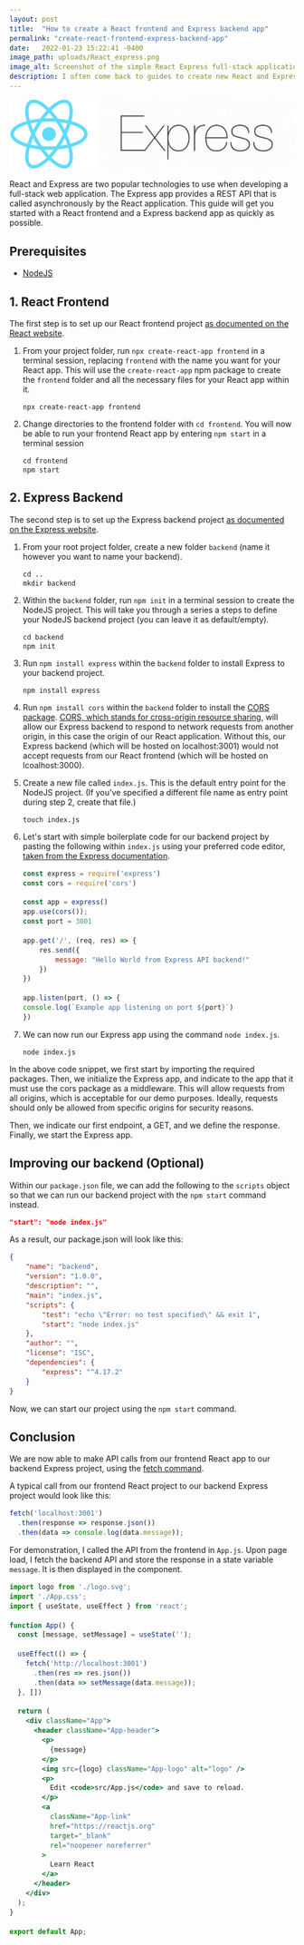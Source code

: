 ```yaml
---
layout: post
title:  "How to create a React frontend and Express backend app"
permalink: "create-react-frontend-express-backend-app"
date:   2022-01-23 15:22:41 -0400
image_path: uploads/React_express.png
image_alt: Screenshot of the simple React Express full-stack application built
description: I often come back to guides to create new React and Express applications, so in this blog post I document how to create a simple React frontend and Express backend application.
---
```


![](uploads/React_express.png)

React and Express are two popular technologies to use when developing a full-stack web application. The Express app provides a REST API that is called asynchronously by the React application. This guide will get you started with a React frontend and a Express backend app as quickly as possible.

## Prerequisites

* [NodeJS](https://nodejs.org/en/)

## 1. React Frontend

The first step is to set up our React frontend project [as documented on the React website](https://reactjs.org/docs/create-a-new-react-app.html#create-react-app).

1. From your project folder, run `npx create-react-app frontend` in a terminal session, replacing `frontend` with the name you want for your React app. This will use the `create-react-app` npm package to create the `frontend` folder and all the necessary files for your React app within it.

    ```
    npx create-react-app frontend
    ```

2. Change directories to the frontend folder with `cd frontend`. You will now be able to run your frontend React app by entering `npm start` in a terminal session

    ```
    cd frontend
    npm start
    ```

## 2. Express Backend

The second step is to set up the Express backend project [as documented on the Express website](https://expressjs.com/en/starter/installing.html).

1. From your root project folder, create a new folder `backend` (name it however you want to name your backend).

    ```
    cd ..
    mkdir backend
    ```

2. Within the `backend` folder, run `npm init` in a terminal session to create the NodeJS project. This will take you through a series a steps to define your NodeJS backend project (you can leave it as default/empty).

    ```
    cd backend
    npm init
    ```

3. Run `npm install express` within the `backend` folder to install Express to your backend project. 

    ```
    npm install express
    ```

4. Run `npm install cors` within the `backend` folder to install the [CORS package](https://expressjs.com/en/resources/middleware/cors.html). [CORS, which stands for cross-origin resource sharing](https://developer.mozilla.org/en-US/docs/Web/HTTP/CORS), will allow our Express backend to respond to network requests from another origin, in this case the origin of our React application. Without this, our Express backend (which will be hosted on localhost:3001) would not accept requests from our React frontend (which will be hosted on lcoalhost:3000).

5. Create a new file called `index.js`. This is the default entry point for the NodeJS project. (If you've specified a different file name as entry point during step 2, create that file.)

    ```
    touch index.js
    ```

6. Let's start with simple boilerplate code for our backend project by pasting the following within `index.js` using your preferred code editor, [taken from the Express documentation](https://expressjs.com/en/starter/hello-world.html).

    ``` javascript
    const express = require('express')
    const cors = require('cors')

    const app = express()
    app.use(cors());
    const port = 3001

    app.get('/', (req, res) => {
        res.send({
            message: "Hello World from Express API backend!"
        })
    })

    app.listen(port, () => {
    console.log(`Example app listening on port ${port}`)
    })
    ```

7. We can now run our Express app using the command `node index.js`.

    ```
    node index.js
    ```

In the above code snippet, we first start by importing the required packages. Then, we initialize the Express app, and indicate to the app that it must use the cors package as a middleware. This will allow requests from all origins, which is acceptable for our demo purposes. Ideally, requests should only be allowed from specific origins for security reasons.

Then, we indicate our first endpoint, a GET, and we define the response. Finally, we start the Express app.

## Improving our backend (Optional)

Within our `package.json` file, we can add the following to the `scripts` object so that we can run our backend project with the `npm start` command instead.

```json
"start": "node index.js"
```

As a result, our package.json will look like this:

```json
{
    "name": "backend",
    "version": "1.0.0",
    "description": "",
    "main": "index.js",
    "scripts": {
        "test": "echo \"Error: no test specified\" && exit 1",
        "start": "node index.js"
    },
    "author": "",
    "license": "ISC",
    "dependencies": {
        "express": "^4.17.2"
    }
}
```

Now, we can start our project using the `npm start` command.

## Conclusion

We are now able to make API calls from our frontend React app to our backend Express project, using the [fetch command](https://developer.mozilla.org/en-US/docs/Web/API/Fetch_API/Using_Fetch).
 
A typical call from our frontend React project to our backend Express project would look like this:

```javascript
fetch('localhost:3001')
  .then(response => response.json())
  .then(data => console.log(data.message));
```

For demonstration, I called the API from the frontend in `App.js`. Upon page load, I fetch the backend API and store
the response in a state variable `message`. It is then displayed in the component.

```jsx
import logo from './logo.svg';
import './App.css';
import { useState, useEffect } from 'react';

function App() {
  const [message, setMessage] = useState('');

  useEffect(() => {
    fetch('http://localhost:3001')
      .then(res => res.json())
      .then(data => setMessage(data.message));
  }, [])
  
  return (
    <div className="App">
      <header className="App-header">
        <p>
          {message}
        </p>
        <img src={logo} className="App-logo" alt="logo" />
        <p>
          Edit <code>src/App.js</code> and save to reload.
        </p>
        <a
          className="App-link"
          href="https://reactjs.org"
          target="_blank"
          rel="noopener noreferrer"
        >
          Learn React
        </a>
      </header>
    </div>
  );
}

export default App;
```